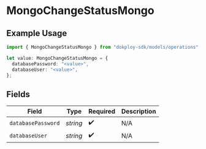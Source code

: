 # MongoChangeStatusMongo

## Example Usage

```typescript
import { MongoChangeStatusMongo } from "dokploy-sdk/models/operations";

let value: MongoChangeStatusMongo = {
  databasePassword: "<value>",
  databaseUser: "<value>",
};
```

## Fields

| Field              | Type               | Required           | Description        |
| ------------------ | ------------------ | ------------------ | ------------------ |
| `databasePassword` | *string*           | :heavy_check_mark: | N/A                |
| `databaseUser`     | *string*           | :heavy_check_mark: | N/A                |